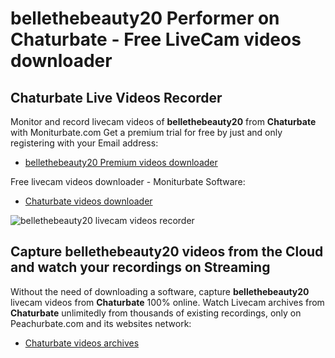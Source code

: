 # bellethebeauty20 Performer on Chaturbate - Free LiveCam videos downloader

## Chaturbate Live Videos Recorder

Monitor and record livecam videos of **bellethebeauty20** from **Chaturbate** with Moniturbate.com
Get a premium trial for free by just and only registering with your Email address:
* [bellethebeauty20 Premium videos downloader](https://moniturbate.com/request-demo-licence-key.html)

Free livecam videos downloader - Moniturbate Software:
* [Chaturbate videos downloader](https://moniturbate.com/moniturbate-download-software.html)

![bellethebeauty20 livecam videos recorder](https://peachurnet.com/templates/moniturbate-software.png)


## Capture bellethebeauty20 videos from the Cloud and watch your recordings on Streaming

Without the need of downloading a software, capture **bellethebeauty20** livecam videos from **Chaturbate** 100% online.
Watch Livecam archives from **Chaturbate** unlimitedly from thousands of existing recordings, only on Peachurbate.com and its websites network:
* [Chaturbate videos archives](https://peachurnet.com/)